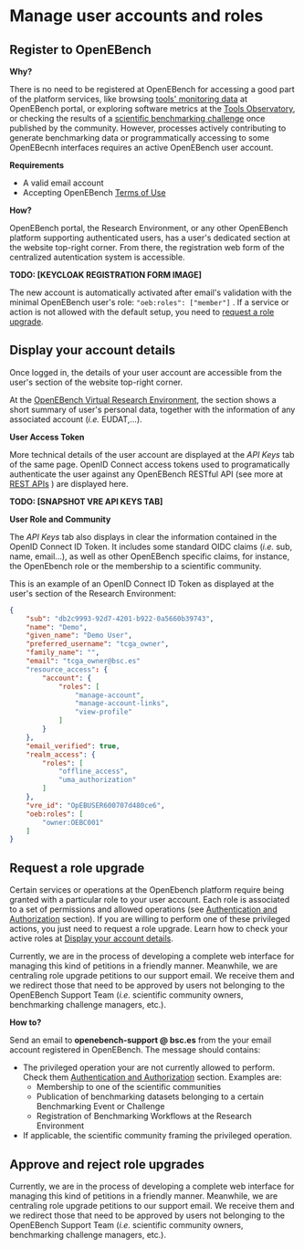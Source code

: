 # Manage user accounts and roles

## Register to OpenEBench

**Why?**

There is no need to be registered at OpenEBench for accessing a good part of the platform services, like browsing [tools' monitoring data](https://openebench.bsc.es/tool) at OpenEBench portal, or exploring software metrics at the [Tools Observatory](https://observatory.openebench.bsc.es/), or checking the results of a [scientific benchmarking challenge](https://openebench.bsc.es/scientific) once published by the community. However, processes actively contributing to generate benchmarking data or programmatically accessing to some OpenEBecnh interfaces requires an active OpenEBench user account.

**Requirements**

-   A valid email account
-   Accepting OpenEBench [Terms of Use](https://openebench.bsc.es/terms-of-use)

**How?**

OpenEBench portal, the Research Environment, or any other OpenEBench platform supporting authenticated users, has a user's dedicated section at the website top-right corner. From there, the registration web form of the centralized autentication system is accessible.

**TODO: [KEYCLOAK REGISTRATION FORM IMAGE]**

The new account is automatically activated after email's validation with the minimal OpenEBench user's role: ``` "oeb:roles": ["member"] ``` . If a service or action is not allowed with the default setup, you need to [request a role upgrade](users_accounts.html#request-a-role-upgrade). 

## Display your account details 

Once logged in, the details of your user account are accessible from the user's section of the website top-right corner. 

At the [OpenEBench Virtual Research Environment](https://openebench.bsc.es/vre/), the section shows a short summary of user's personal data, together with the information of any associated account (*i.e.* EUDAT,...).

**User Access Token**

More technical details of the user account are displayed at the *API Keys* tab of the same page. OpenID Connect access tokens used to programatically authenticate the user against any OpenEBench RESTful API (see more at [REST APIs](../technical_references/6_rest_api) ) are displayed here.

**TODO: [SNAPSHOT VRE API KEYS TAB]**

**User Role and Community**

The *API Keys* tab also displays in clear the information contained in the OpenID Connect ID Token. It includes some standard OIDC claims (*i.e.* sub, name, email...), as well as other OpenEBench specific claims, for instance, the OpenEbench role or the membership to a scientific community.

This is an example of an OpenID Connect ID Token as displayed at the user's section of the Research Environment:

```json
{
    "sub": "db2c9993-92d7-4201-b922-0a5660b39743",
    "name": "Demo",
    "given_name": "Demo User",
    "preferred_username": "tcga_owner",
    "family_name": "",
    "email": "tcga_owner@bsc.es"
    "resource_access": {
        "account": {
            "roles": [
                "manage-account",
                "manage-account-links",
                "view-profile"
            ]
        }
    },
    "email_verified": true,
    "realm_access": {
        "roles": [
            "offline_access",
            "uma_authorization"
        ]
    },
    "vre_id": "OpEBUSER600707d480ce6",
    "oeb:roles": [
        "owner:OEBC001"
    ]
}
```


## Request a role upgrade

Certain services or operations at the OpenEbench platform require being granted with a particular role to your user account. Each role is associated to a set of permissions and allowed operations (see [Authentication and Authorization](../technical_references/7_authentication_and_authorization) section). If you are willing to perform one of these privileged actions, you just need to request a role upgrade.  Learn how to check your active roles at [Display your account details](users_accounts.html#display-your-account-details).

Currently, we are in the process of developing a complete web interface for managing this kind of petitions in a friendly manner. Meanwhile, we are centraling role upgrade petitions to our support email. We receive them and we redirect those that need to be approved by users not belonging to the OpenEBench Support Team (*i.e.* scientific community owners, benchmarking challenge managers, etc.). 

**How to?**

Send an email to **openebench-support @ bsc.es** from the your email account registered in OpenEBench. The message should contains: 
* The privileged operation your are not currently allowed to perform. Check them [Authentication and Authorization](../technical_references/7_authentication_and_authorization.md) section. Examples are:
  *  Membership to one of the scientific communities
  *  Publication of benchmarking datasets belonging to a certain Benchmarking Event or Challenge
  *  Registration of Benchmarking Workflows at the Research Environment       
* If applicable, the scientific community framing the privileged operation.

## Approve and reject role upgrades

Currently, we are in the process of developing a complete web interface for managing this kind of petitions in a friendly manner. Meanwhile, we are centraling role upgrade petitions to our support email. We receive them and we redirect those that need to be approved by users not belonging to the OpenEBench Support Team (*i.e.* scientific community owners, benchmarking challenge managers, etc.). 
